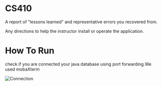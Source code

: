# CS410
A report of “lessons learned” and representative errors you recovered from.

Any directions to help the instructor install or operate the application.
# How To Run
check if you are connected your java database using port forwarding.We used mobaXterm


![Connection](https://ibb.co/4NmpjF6/dbconnection.png)
